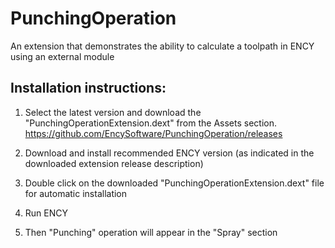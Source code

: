 # PunchingOperation
An extension that demonstrates the ability to calculate a toolpath in ENCY using an external module

## Installation instructions:
1. Select the latest version and download the "PunchingOperationExtension.dext" from the Assets section.
https://github.com/EncySoftware/PunchingOperation/releases

2. Download and install recommended ENCY version (as indicated in the downloaded extension release description)

3. Double click on the downloaded "PunchingOperationExtension.dext" file for automatic installation

4. Run ENCY

5. Then "Punching" operation will appear in the "Spray" section
